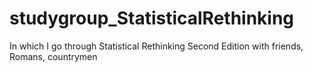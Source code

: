 # studygroup_StatisticalRethinking
In which I go through Statistical Rethinking Second Edition with friends, Romans, countrymen

